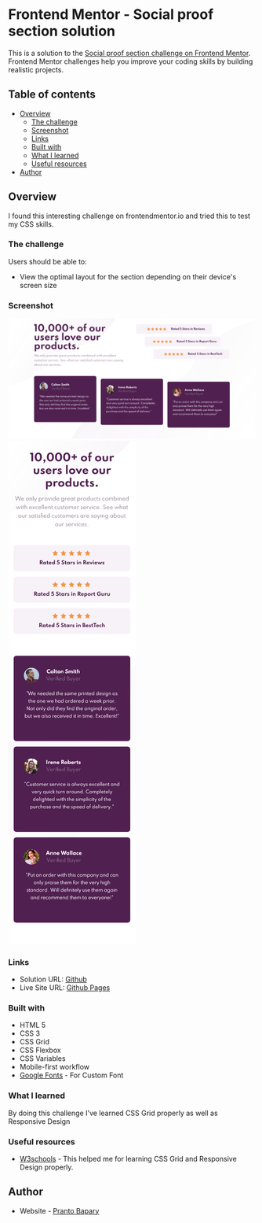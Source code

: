 # Frontend Mentor - Social proof section solution

This is a solution to the [Social proof section challenge on Frontend Mentor](https://www.frontendmentor.io/challenges/social-proof-section-6e0qTv_bA). Frontend Mentor challenges help you improve your coding skills by building realistic projects.

## Table of contents

- [Overview](#overview)
  - [The challenge](#the-challenge)
  - [Screenshot](#screenshot)
  - [Links](#links)
  - [Built with](#built-with)
  - [What I learned](#what-i-learned)
  - [Useful resources](#useful-resources)
- [Author](#author)

## Overview

I found this interesting challenge on frontendmentor.io and tried this to test my CSS skills.

### The challenge

Users should be able to:

- View the optimal layout for the section depending on their device's screen size

### Screenshot

![desktop](./screenshots/desktop.png)
![mobile](./screenshots/mobile.png)

### Links

- Solution URL: [Github](https://github.com/pranto-bapary/social-proof-section)
- Live Site URL: [Github Pages](https://pranto-bapary.github.io/social-proof-section)

### Built with

- HTML 5
- CSS 3
- CSS Grid
- CSS Flexbox
- CSS Variables
- Mobile-first workflow
- [Google Fonts](https://fonts.google.com) - For Custom Font

### What I learned

By doing this challenge I've learned CSS Grid properly as well as Responsive Design

### Useful resources

- [W3schools](https://www.w3schools.com) - This helped me for learning CSS Grid and Responsive Design properly.

## Author

- Website - [Pranto Bapary](https://github.com/pranto-bapary)
